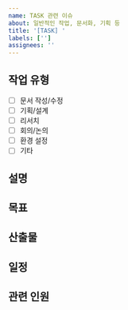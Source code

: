 ```yaml
---
name: TASK 관련 이슈
about: 일반적인 작업, 문서화, 기획 등
title: '[TASK] '
labels: ['']
assignees: ''
---
```


## 작업 유형
- [ ] 문서 작성/수정
- [ ] 기획/설계
- [ ] 리서치
- [ ] 회의/논의
- [ ] 환경 설정
- [ ] 기타

## 설명
<!-- 작업에 대한 상세 설명 -->

## 목표
<!-- 이 작업을 통해 달성하고자 하는 목표 -->

## 산출물
<!-- 예상되는 산출물 (문서, 보고서 등) -->

## 일정
<!-- 예상 소요 시간이나 마감일 -->

## 관련 인원
<!-- 협업이 필요한 팀원이나 역할 -->
